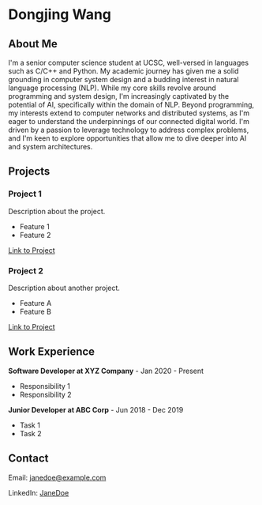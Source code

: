 # Dongjing Wang

## About Me

I'm a senior computer science student at UCSC, well-versed in languages such as C/C++ and Python. My academic journey has given me a solid grounding in computer system design and a budding interest in natural language processing (NLP). While my core skills revolve around programming and system design, I'm increasingly captivated by the potential of AI, specifically within the domain of NLP. Beyond programming, my interests extend to computer networks and distributed systems, as I'm eager to understand the underpinnings of our connected digital world. I'm driven by a passion to leverage technology to address complex problems, and I'm keen to explore opportunities that allow me to dive deeper into AI and system architectures.

## Projects

### Project 1

Description about the project. 

- Feature 1
- Feature 2

[Link to Project](https://example.com)

### Project 2

Description about another project. 

- Feature A
- Feature B

[Link to Project](https://example.com)

## Work Experience

**Software Developer at XYZ Company** - Jan 2020 - Present

- Responsibility 1
- Responsibility 2

**Junior Developer at ABC Corp** - Jun 2018 - Dec 2019

- Task 1
- Task 2

## Contact

Email: janedoe@example.com

LinkedIn: [JaneDoe](https://linkedin.com/in/janedoe)
